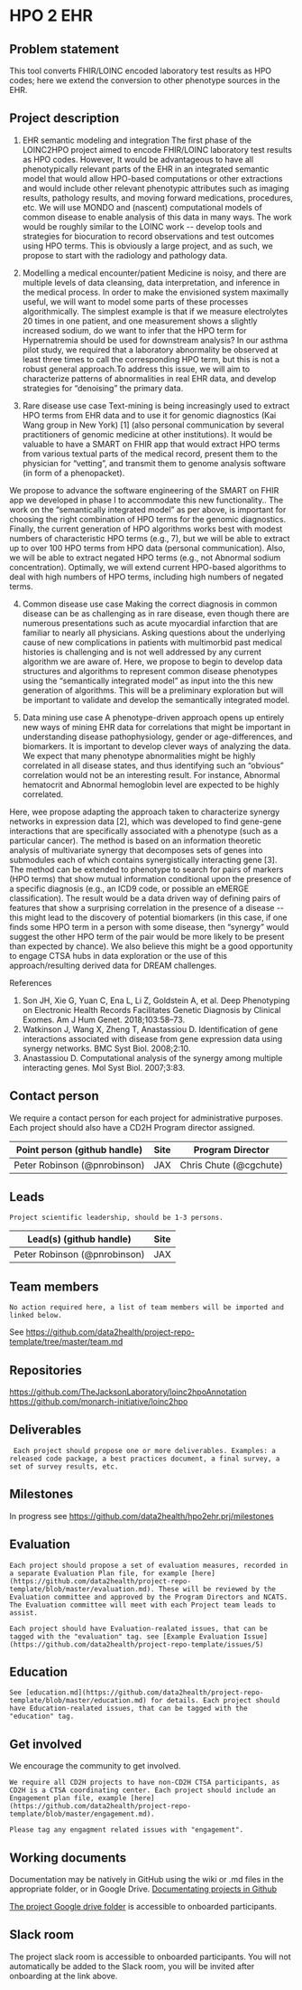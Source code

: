 # HPO 2 EHR

## Problem statement

This tool converts FHIR/LOINC encoded laboratory test results as HPO codes; here we extend the conversion to other phenotype sources in the EHR.

## Project description

1. EHR semantic modeling and integration
The first phase of the LOINC2HPO project aimed to encode FHIR/LOINC laboratory test results as HPO codes. However, It would be advantageous to have all phenotypically relevant parts of the EHR in an integrated semantic model that would allow HPO-based computations or other extractions and would include other relevant phenotypic attributes such as imaging results, pathology results, and moving forward medications, procedures, etc. We will use MONDO and (nascent) computational models of common disease to enable analysis of this data in many ways.
The work would be roughly similar to the LOINC work -- develop tools and strategies for biocuration to record observations and test outcomes using HPO terms. This is obviously a large project, and as such, we propose to start with the radiology and pathology data. 
2. Modelling  a medical encounter/patient
Medicine is noisy, and there are multiple levels of data cleansing, data interpretation, and inference in the medical process. In order to make the envisioned system maximally useful, we will want to model some parts of these processes algorithmically. The simplest example is that if we measure electrolytes 20 times in one patient, and one measurement shows a slightly increased sodium, do we want to infer that the HPO term for Hypernatremia should be used for downstream analysis? In our asthma pilot study, we required that a laboratory abnormality be observed at least three times to call the corresponding HPO term, but this is not a robust general approach.To address this issue, we will aim to characterize patterns of abnormalities in real EHR data, and develop strategies for “denoising” the primary data. 

3. Rare disease use case
Text-mining is being increasingly used to extract HPO terms from EHR data and to use it for genomic diagnostics (Kai Wang group in New York) [1] (also personal communication by several practitioners of genomic medicine at other institutions). It would be valuable to have a SMART on FHIR app that would extract HPO terms from various textual parts of the medical record, present them to the physician for “vetting”, and transmit them to genome analysis software (in form of a phenopacket). 

 We propose to advance the software engineering of the SMART on FHIR app we developed in phase I to accommodate this new functionality.. The work on the “semantically integrated model” as per above, is important for choosing the right combination of HPO terms for the genomic diagnostics. Finally, the current generation of HPO algorithms works best with modest numbers of characteristic HPO terms (e.g., 7), but we will be able to extract up to over 100 HPO terms from HPO data (personal communication). Also, we will be able to extract negated HPO terms (e.g., not Abnormal sodium concentration). Optimally, we will extend current HPO-based algorithms to deal with high numbers of HPO terms, including high numbers of negated terms.

4. Common disease use case
Making the correct diagnosis in common disease can be as challenging as in rare disease, even though there are numerous presentations such as acute myocardial infarction that are familiar to nearly all physicians. Asking questions about the underlying cause of new complications in patients with multimorbid past medical histories is challenging and is not well addressed by any current algorithm we are aware of. Here, we propose to begin to develop data structures and algorithms to  represent common disease phenotypes using the “semantically integrated model” as input into the this new generation of algorithms. This will be a preliminary exploration but will be important to validate and develop the semantically integrated model.

5. Data mining use case
A phenotype-driven approach opens up entirely new ways of mining EHR data for correlations that might be important in understanding disease pathophysiology, gender or age-differences, and biomarkers. It is important to develop clever ways of analyzing the data. We expect that many phenotype abnormalities might be highly correlated in all disease states, and thus identifying such an “obvious” correlation would not be an interesting result. For instance, Abnormal hematocrit and Abnormal hemoglobin level are expected to be highly correlated.

Here, wee propose adapting the approach taken to characterize synergy networks in expression data [2], which was developed to find gene-gene interactions that are specifically associated with a phenotype (such as a particular cancer). The method is based on an information theoretic analysis of multivariate synergy that decomposes sets of genes into submodules each of which contains synergistically interacting gene [3]. The method can be extended to phenotype to search for pairs of markers (HPO terms) that show mutual information conditional upon the presence of a specific diagnosis (e.g., an ICD9 code, or possible an eMERGE classification). The result would be a data driven way of defining pairs of features that show a surprising correlation in the presence of a disease  -- this might lead to the discovery of potential biomarkers (in this case, if one finds some HPO term in a person with some disease, then “synergy” would suggest the other HPO term of the pair would be more likely to be present than expected by chance). We also believe this might be a good opportunity to engage CTSA hubs in data exploration or the use of this approach/resulting derived data for DREAM challenges.

References
1. Son JH, Xie G, Yuan C, Ena L, Li Z, Goldstein A, et al. Deep Phenotyping on Electronic Health Records Facilitates Genetic Diagnosis by Clinical Exomes. Am J Hum Genet. 2018;103:58–73.
2. Watkinson J, Wang X, Zheng T, Anastassiou D. Identification of gene interactions associated with disease from gene expression data using synergy networks. BMC Syst Biol. 2008;2:10.
3. Anastassiou D. Computational analysis of the synergy among multiple interacting genes. Mol Syst Biol. 2007;3:83.

## Contact person

We require a contact person for each project for administrative purposes. Each project should also have a CD2H Program director assigned.

Point person (github handle) | Site | Program Director
----------|--------------|---------------
Peter Robinson (@pnrobinson) | JAX | Chris Chute (@cgchute)

## Leads 

``Project scientific leadership, should be 1-3 persons. ``

Lead(s) (github handle) | Site
----------|--------------|
Peter Robinson (@pnrobinson) | JAX


## Team members 

``No action required here, a list of team members will be imported and linked below.``

See https://github.com/data2health/project-repo-template/tree/master/team.md

## Repositories

https://github.com/TheJacksonLaboratory/loinc2hpoAnnotation
https://github.com/monarch-initiative/loinc2hpo

## Deliverables
`` Each project should propose one or more deliverables. Examples: a released code package, a best practices document, a final survey, a set of survey results, etc.``

## Milestones 

In progress see https://github.com/data2health/hpo2ehr.prj/milestones

## Evaluation
````
Each project should propose a set of evaluation measures, recorded in a separate Evaluation Plan file, for example [here](https://github.com/data2health/project-repo-template/blob/master/evaluation.md). These will be reviewed by the Evaluation committee and approved by the Program Directors and NCATS. The Evaluation committee will meet with each Project team leads to assist. 

Each project should have Evaluation-realated issues, that can be tagged with the "evaluation" tag. see [Example Evaluation Issue](https://github.com/data2health/project-repo-template/issues/5)
````
## Education
````
See [education.md](https://github.com/data2health/project-repo-template/blob/master/education.md) for details. Each project should have Education-realated issues, that can be tagged with the "education" tag. 
````
## Get involved
We encourage the community to get involved. 

````
We require all CD2H projects to have non-CD2H CTSA participants, as CD2H is a CTSA coordinating center. Each project should include an Engagement plan file, example [here](https://github.com/data2health/project-repo-template/blob/master/engagement.md). 

Please tag any engagment related issues with "engagement".
````

## Working documents
Documentation may be natively in GitHub using the wiki or .md files in the appropriate folder, or in Google Drive.
[Documentating projects in Github](https://guides.github.com/features/wikis/)

[The project Google drive folder](https://drive.google.com/drive/u/0/folders/1vLp-H32KTNobiZF2cK82At90S6dVJNUf) is accessible to onboarded participants. 

## Slack room
The project slack room is accessible to onboarded participants. You will not automatically be added to the Slack room, you will be invited after onboarding at the link above.
